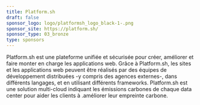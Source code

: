 ```yaml
---
title: Platform.sh
draft: false
sponsor_logo: logo/platformsh_logo_black-1-.png
sponsor_site: https://platform.sh/
sponsor_type: 03_bronze
type: sponsors
---
```

Platform.sh est une plateforme unifiée et sécurisée pour créer, améliorer et faire monter en charge les applications web. Grâce à Platform.sh, les sites et les applications web peuvent être réalisés par des équipes de développement distribuées -y compris des agences externes-, dans différents langages, et en utilisant différents frameworks. Platform.sh est une solution multi-cloud indiquant les émissions carbones de chaque data center pour aider les clients à .améliorer leur empreinte carbone.
